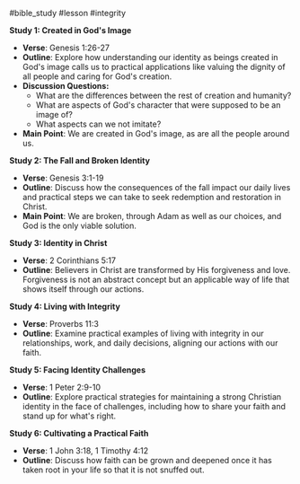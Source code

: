 #bible_study #lesson #integrity

**Study 1: Created in God's Image**
- **Verse**: Genesis 1:26-27
- **Outline**: Explore how understanding our identity as beings created in God's image calls us to practical applications like valuing the dignity of all people and caring for God's creation.
- **Discussion Questions:**
	- What are the differences between the rest of creation and humanity?
	- What are aspects of God's character that were supposed to be an image of?
	- What aspects can we not imitate?
- **Main Point**: We are created in God's image, as are all the people around us.

**Study 2: The Fall and Broken Identity**
- **Verse**: Genesis 3:1-19
- **Outline**: Discuss how the consequences of the fall impact our daily lives and practical steps we can take to seek redemption and restoration in Christ.
- **Main Point**: We are broken, through Adam as well as our choices, and God is the only viable solution.

**Study 3: Identity in Christ**
- **Verse**: 2 Corinthians 5:17
- **Outline**: Believers in Christ are transformed by His forgiveness and love. Forgiveness is not an abstract concept but an applicable way of life that shows itself through our actions.

**Study 4: Living with Integrity**
- **Verse**: Proverbs 11:3
- **Outline**: Examine practical examples of living with integrity in our relationships, work, and daily decisions, aligning our actions with our faith.

**Study 5: Facing Identity Challenges**
- **Verse**: 1 Peter 2:9-10
- **Outline**: Explore practical strategies for maintaining a strong Christian identity in the face of challenges, including how to share your faith and stand up for what's right.

**Study 6: Cultivating a Practical Faith**
- **Verse**: 1 John 3:18, 1 Timothy 4:12
- **Outline**: Discuss how faith can be grown and deepened once it has taken root in your life so that it is not snuffed out.